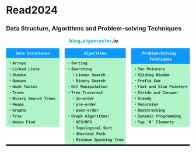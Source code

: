 # Read2024

### Data Structure, Algorithms and Problem-solving Techniques

![img.png](DSA/images/img.png)